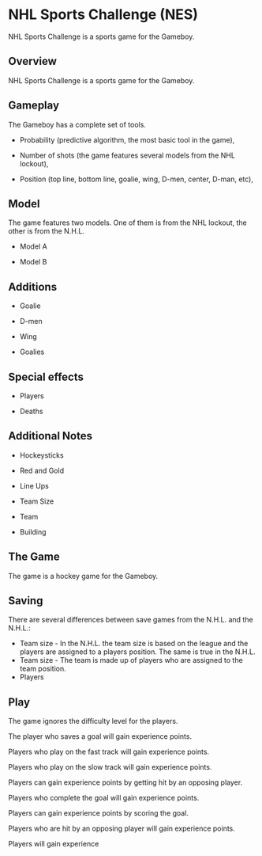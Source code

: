 # NHL Sports Challenge (NES)

NHL Sports Challenge is a sports game for the Gameboy.

## Overview

NHL Sports Challenge is a sports game for the Gameboy.

## Gameplay

The Gameboy has a complete set of tools.

*   Probability (predictive algorithm, the most basic tool in the game),

*   Number of shots (the game features several models from the NHL lockout),

*   Position (top line, bottom line, goalie, wing, D-men, center, D-man, etc),

## Model

The game features two models. One of them is from the NHL lockout, the other is from the N.H.L.

*   Model A

*   Model B

## Additions

*   Goalie

*   D-men
*   Wing
*   Goalies

## Special effects

*   Players

*   Deaths

## Additional Notes

*   Hockeysticks

*   Red and Gold
*   Line Ups
*   Team Size
*   Team
*   Building

## The Game

The game is a hockey game for the Gameboy.

## Saving

There are several differences between save games from the N.H.L. and the N.H.L.:

*   Team size - In the N.H.L. the team size is based on the league and the players are assigned to a players position. The same is true in the N.H.L.
*   Team size - The team is made up of players who are assigned to the team position.
*   Players

## Play

The game ignores the difficulty level for the players.

The player who saves a goal will gain experience points.

Players who play on the fast track will gain experience points.

Players who play on the slow track will gain experience points.

Players can gain experience points by getting hit by an opposing player.

Players who complete the goal will gain experience points.

Players can gain experience points by scoring the goal.

Players who are hit by an opposing player will gain experience points.

Players will gain experience